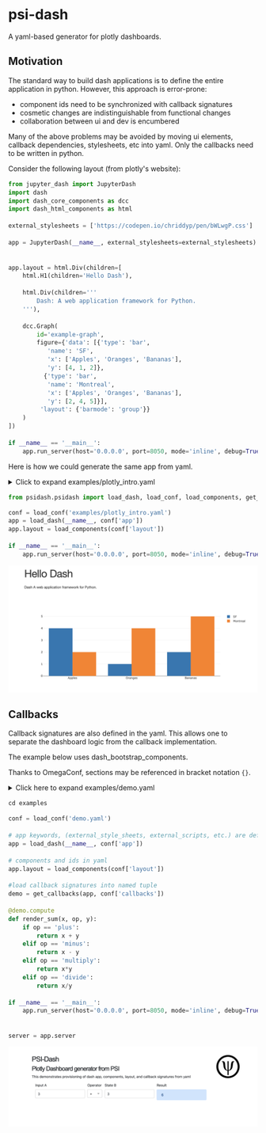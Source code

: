 <!-- #region -->
# psi-dash

A yaml-based generator for plotly dashboards.

## Motivation

The standard way to build dash applications is to define the entire application in python. However, this approach is error-prone:

* component ids need to be synchronized with callback signatures
* cosmetic changes are indistinguishable from functional changes
* collaboration between ui and dev is encumbered 


Many of the above problems may be avoided by moving ui elements, callback dependencies, stylesheets, etc into yaml. Only the callbacks need to be written in python.

Consider the following layout (from plotly's website):
<!-- #endregion -->

```python
from jupyter_dash import JupyterDash
import dash
import dash_core_components as dcc
import dash_html_components as html

external_stylesheets = ['https://codepen.io/chriddyp/pen/bWLwgP.css']

app = JupyterDash(__name__, external_stylesheets=external_stylesheets)


app.layout = html.Div(children=[
    html.H1(children='Hello Dash'),

    html.Div(children='''
        Dash: A web application framework for Python.
    '''),

    dcc.Graph(
        id='example-graph',
        figure={'data': [{'type': 'bar',
           'name': 'SF',
           'x': ['Apples', 'Oranges', 'Bananas'],
           'y': [4, 1, 2]},
          {'type': 'bar',
           'name': 'Montreal',
           'x': ['Apples', 'Oranges', 'Bananas'],
           'y': [2, 4, 5]}],
         'layout': {'barmode': 'group'}}
    )
])

if __name__ == '__main__':
    app.run_server(host='0.0.0.0', port=8050, mode='inline', debug=True)
```

Here is how we could generate the same app from yaml.

<!-- #region -->
<details><summary> Click to expand examples/plotly_intro.yaml </summary>


```yaml

dcc: dash_core_components
html: dash_html_components

external_stylesheets:
  - https://codepen.io/chriddyp/pen/bWLwgP.css

app:
  class: jupyter_dash.JupyterDash
  external_stylesheets: ${external_stylesheets}
  title: psidash demo

layout:
  class: ${html}.Div
  children:
  - class: ${html}.H1
    children: Hello Dash
  - class: ${html}.Div
    children: Dash A web application framework for Python.
  - class: ${dcc}.Graph
    id: example-graph
    figure:
      data:
      - type: bar
        name: SF
        x: ["Apples", "Oranges", "Bananas"]
        y: [4, 1, 2]
      - type: bar
        name: Montreal
        x: ["Apples", "Oranges", "Bananas"]
        y:  [2, 4, 5]
      layout:
        barmode: group
    
    
```
</details>
<!-- #endregion -->

```python
from psidash.psidash import load_dash, load_conf, load_components, get_callbacks
```

```python
conf = load_conf('examples/plotly_intro.yaml')
app = load_dash(__name__, conf['app'])
app.layout = load_components(conf['layout'])

if __name__ == '__main__':
    app.run_server(host='0.0.0.0', port=8050, mode='inline', debug=True)
```

![](examples/plotly_intro.png)


## Callbacks

Callback signatures are also defined in the yaml. This allows one to separate the dashboard logic from the callback implementation.

The example below uses dash_bootstrap_components.

Thanks to OmegaConf, sections may be referenced in bracket notation `{}`.


<details>  <summary>Click here to expand examples/demo.yaml </summary> 

```yaml

dcc: dash_core_components
html: dash_html_components
dbc: dash_bootstrap_components

external_stylesheets:
  - https://codepen.io/chriddyp/pen/bWLwgP.css
  - https://www.w3schools.com/w3css/4/w3.css
  - https://stackpath.bootstrapcdn.com/bootstrap/4.5.2/css/bootstrap.min.css


app:
  class: jupyter_dash.JupyterDash
  external_stylesheets: ${external_stylesheets}
  title: psidash demo

explainer: "## PSI-Dash

### Plotly Dashboard generator from PSI

This demonstrates provisioning of dash app, components, layout, and callback signatures from yaml
"


header:
  class: ${html}.Div
  children:
    - class: ${dcc}.Markdown
      children: ${explainer}
      className: ten columns
    - class: ${html}.Div
      children:
        - class: ${html}.Img
          src: assets/psi_logo.png
          width: 100
          height: 100
      className: two columns
  className: row


input_a:
  class: ${dbc}.Col
  width: 3
  children:
    - class: ${dbc}.FormGroup
      children:
        - class: ${dbc}.Label
          children: Input A
        - class: ${dbc}.Input
          id: user-input-a
          type: number
          value: 3
operator:
  class: ${dbc}.Col
  width: 1
  children:
    - class: ${dbc}.Label
      children: Operator
    - class: ${dcc}.Dropdown
      id: operator
      clearable: False
      options:
        - label: +
          value: plus
        - label: '-'
          value: minus
        - label: x
          value: multiply
        - label: ÷
          value: divide
      value: plus

input_b:
  class: ${dbc}.Col
  width: 3
  children:
    - class: ${dbc}.FormGroup
      children:
        - class: ${dbc}.Label
          children: State B
        - class: ${dbc}.Input
          id: user-input-b
          type: number
          value: 3

          
result:
  class: ${dbc}.Col
  width: 3
  children:
    - class: ${dbc}.FormGroup
      children:
        - class: ${dbc}.Label
          children: Result
        - class: ${dbc}.Alert
          color: primary
          id: result

arithmetic:
  class: ${html}.Div
  children:
    - class: ${dbc}.Row
      form: True
      children:
        - ${input_a}
        - ${operator}
        - ${input_b}
        - ${result}


layout:
    class: ${html}.Div
    children:
        - ${header}
        - ${arithmetic}
    className: w3-container
    style:
        padding: 5%
        
callbacks:
  compute:
    output:
    - id: result
      attr: children
    input:
    - id: user-input-a
      attr: value
    - id: operator
      attr: value
    state:
    - id: user-input-b
      attr: value
```
    
</details>

```python
cd examples
```

```python
conf = load_conf('demo.yaml')

# app keywords, (external_style_sheets, external_scripts, etc.) are defined in yaml
app = load_dash(__name__, conf['app'])

# components and ids in yaml
app.layout = load_components(conf['layout'])

#load callback signatures into named tuple
demo = get_callbacks(app, conf['callbacks'])

@demo.compute
def render_sum(x, op, y):
    if op == 'plus':
        return x + y
    elif op == 'minus':
        return x - y
    elif op == 'multiply':
        return x*y
    elif op == 'divide':
        return x/y

if __name__ == '__main__':
    app.run_server(host='0.0.0.0', port=8050, mode='inline', debug=True)


server = app.server
```

![](examples/psidash_demo.png)
